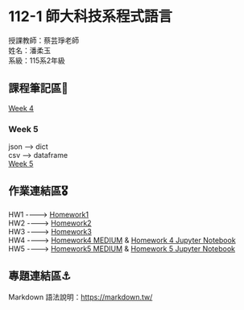# 112-1 師大科技系程式語言

授課教師：蔡芸琤老師  
姓名：潘柔玉  
系級：115系2年級  

## 課程筆記區🧳  
[Week 4](https://github.com/Velisca/Programminglanguage/blob/main/week4.ipynb)  

### Week 5
json --> dict  
csv --> dataframe   
[Week 5](https://github.com/Velisca/Programminglanguage/blob/main/Practise/Week5.ipynb)  

## 作業連結區🎖️
HW1 ----> [Homework1](https://colab.research.google.com/drive/1GkvoOlJVdG1NmhtHSmy4YVK1vpFQIU9j#scrollTo=LTIQLwQo_bvL)  
HW2 ----> [Homework2](https://github.com/Velisca/Programminglanguage/blob/main/Homeworks/HW%202/HW2.ipynb)  
HW3 ----> [Homework3](https://github.com/Velisca/Programminglanguage/blob/main/Homeworks/HW%203/Homework%203.ipynb)  
HW4 ----> [Homework4 MEDIUM](https://medium.com/@41171128h/hw4-%E6%BD%98%E6%9F%94%E7%8E%89-6f7644900dd6) & [Homework 4 Jupyter Notebook](https://github.com/Velisca/Programminglanguage/blob/main/Homeworks/HW%204/Homework%204.ipynb)  
HW5 ----> [Homework5 MEDIUM](https://medium.com/@41171128h/程式語言作業五-9bd64d559da8) & [Homework 5 Jupyter Notebook](https://github.com/Velisca/Programminglanguage/blob/main/Homeworks/HW%205/Homework%205.ipynb)  

## 專題連結區⚓️
Markdown 語法說明：https://markdown.tw/  
